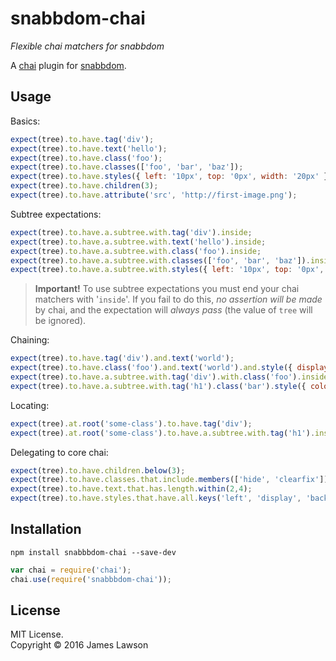 # snabbdom-chai

*Flexible chai matchers for snabbdom*

A [chai](http://chaijs.com/) plugin for [snabbdom](https://github.com/paldepind/snabbdom).

## Usage

Basics:
```javascript
expect(tree).to.have.tag('div');
expect(tree).to.have.text('hello');
expect(tree).to.have.class('foo');
expect(tree).to.have.classes(['foo', 'bar', 'baz']);
expect(tree).to.have.styles({ left: '10px', top: '0px', width: '20px' });
expect(tree).to.have.children(3);
expect(tree).to.have.attribute('src', 'http://first-image.png');
```

Subtree expectations:
```javascript
expect(tree).to.have.a.subtree.with.tag('div').inside;
expect(tree).to.have.a.subtree.with.text('hello').inside;
expect(tree).to.have.a.subtree.with.class('foo').inside;
expect(tree).to.have.a.subtree.with.classes(['foo', 'bar', 'baz']).inside
expect(tree).to.have.a.subtree.with.styles({ left: '10px', top: '0px', width: '20px' }).inside;
```

> **Important!** To use subtree expectations you must end your chai matchers with '`inside`'. 
If you fail to do this, *no assertion will be made* by chai, and the expectation 
will *always pass* (the value of `tree` will be ignored).

Chaining:
```javascript
expect(tree).to.have.tag('div').and.text('world');
expect(tree).to.have.class('foo').and.text('world').and.style({ display: 'none' });
expect(tree).to.have.a.subtree.with.tag('div').with.class('foo').inside;
expect(tree).to.have.a.subtree.with.tag('h1').class('bar').style({ color: 'red' }).and.text('world').inside;
```

Locating:
```javascript
expect(tree).at.root('some-class').to.have.tag('div');
expect(tree).at.root('some-class').to.have.a.subtree.with.tag('h1').inside;
```

Delegating to core chai:
```javascript
expect(tree).to.have.children.below(3);
expect(tree).to.have.classes.that.include.members(['hide', 'clearfix']);
expect(tree).to.have.text.that.has.length.within(2,4);
expect(tree).to.have.styles.that.have.all.keys('left', 'display', 'background');
```


## Installation

```
npm install snabbbdom-chai --save-dev
```

```javascript
var chai = require('chai');
chai.use(require('snabbbdom-chai'));
```

## License

MIT License.    
Copyright © 2016 James Lawson
